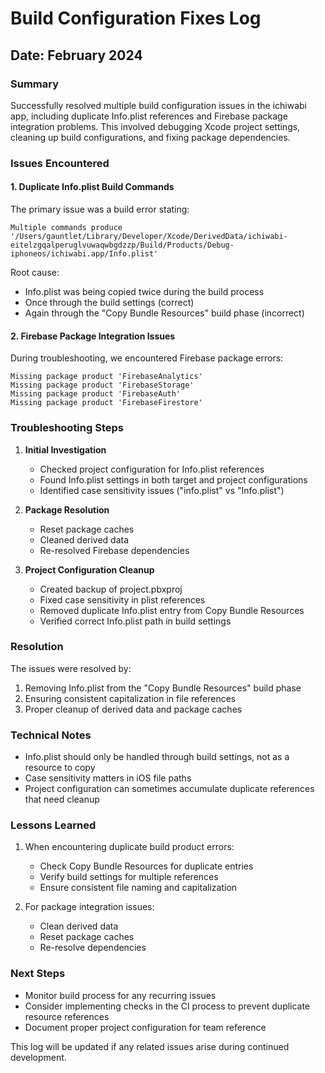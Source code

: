 # Build Configuration Fixes Log

## Date: February 2024

### Summary
Successfully resolved multiple build configuration issues in the ichiwabi app, including duplicate Info.plist references and Firebase package integration problems. This involved debugging Xcode project settings, cleaning up build configurations, and fixing package dependencies.

### Issues Encountered

#### 1. Duplicate Info.plist Build Commands
The primary issue was a build error stating:
```
Multiple commands produce '/Users/gauntlet/Library/Developer/Xcode/DerivedData/ichiwabi-eitelzgqalperuglvuwaqwbgdzzp/Build/Products/Debug-iphoneos/ichiwabi.app/Info.plist'
```

Root cause:
- Info.plist was being copied twice during the build process
- Once through the build settings (correct)
- Again through the "Copy Bundle Resources" build phase (incorrect)

#### 2. Firebase Package Integration Issues
During troubleshooting, we encountered Firebase package errors:
```
Missing package product 'FirebaseAnalytics'
Missing package product 'FirebaseStorage'
Missing package product 'FirebaseAuth'
Missing package product 'FirebaseFirestore'
```

### Troubleshooting Steps

1. **Initial Investigation**
   - Checked project configuration for Info.plist references
   - Found Info.plist settings in both target and project configurations
   - Identified case sensitivity issues ("info.plist" vs "Info.plist")

2. **Package Resolution**
   - Reset package caches
   - Cleaned derived data
   - Re-resolved Firebase dependencies

3. **Project Configuration Cleanup**
   - Created backup of project.pbxproj
   - Fixed case sensitivity in plist references
   - Removed duplicate Info.plist entry from Copy Bundle Resources
   - Verified correct Info.plist path in build settings

### Resolution
The issues were resolved by:
1. Removing Info.plist from the "Copy Bundle Resources" build phase
2. Ensuring consistent capitalization in file references
3. Proper cleanup of derived data and package caches

### Technical Notes
- Info.plist should only be handled through build settings, not as a resource to copy
- Case sensitivity matters in iOS file paths
- Project configuration can sometimes accumulate duplicate references that need cleanup

### Lessons Learned
1. When encountering duplicate build product errors:
   - Check Copy Bundle Resources for duplicate entries
   - Verify build settings for multiple references
   - Ensure consistent file naming and capitalization

2. For package integration issues:
   - Clean derived data
   - Reset package caches
   - Re-resolve dependencies

### Next Steps
- Monitor build process for any recurring issues
- Consider implementing checks in the CI process to prevent duplicate resource references
- Document proper project configuration for team reference

This log will be updated if any related issues arise during continued development. 